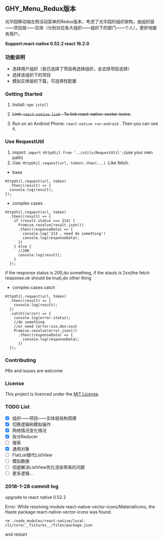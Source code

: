## GHY_Menu_Redux版本
光华园移动端左侧活动菜单的Redux版本，考虑了光华园的组织架构，由组织层——项目层——实体（分别对应各大组织——组织下的部门——个人），更好地服务用户。

**Support:react-native 0.52.2 react 16.2.0**

### 功能说明
- 选择用户组织（若已选择了项目再选择组织，会去除项目选择）
- 选择该组织下的项目
- 模拟实体层的下载，可选择性配置

### Getting Started  
1. Install: `npm istall`  

2. ~~Link: `react-native link` . To link react-native-vector-icons.~~

3. Run on an Android Phone: `react-native run-android` . Then you can see it.

### Use RequestUtil

1. import: `import HttpUtil from '../utils/RequestUtil';`(use your own path)
2. Use: `HttpUtil.request(url, token).then(...)` .Like fetch. 

- base

```
HttpUtil.request(url, token)
  .then((result) => {
  console.log(result);
});
```

- complex cases

```
HttpUtil.request(url, token)
  .then((result) => {
    if (result.status === 214) {
      Promise.resolve(result.json())
      .then((responseData) => {
        console.log('214 , need do something')
        console.log(responseData);
      })
    } else {
      //200
      console.log(result);
    }
  });
```

if the response status is 200,do something, if the stauts is 2xx(the fetch response.ok should be true),do other thing

- complex cases catch

```
HttpUtil.request(url, token)
  .then((result) => {
    console.log(result);
  })
  .catch((error) => {
    console.log(error.status);
    //do something
    //or need {error:xxx,des:xxx}
    Promise.resolve(error.json())
      .then((responseData) => {
        console.log(responseData);
      })
  });
```

### Contributing

PRs and issues are welcome
### License

This project is licenced under the [MIT License](http://opensource.org/licenses/mit-license.html).

### TODO List

- [x] 组织——项目——实体层结构搭建
- [x] 切换逻辑和模拟操作
- [x] 网络情况变化情况
- [x] 拆分Reducer
- [ ] 搜索
- [x] 通用对象
- [ ] FlatList替代ListView
- [ ] 模拟数据
- [ ] 彻底解决ListView优化渲染带来的问题
- [ ] 更多逻辑...

### 2018-1-28 commit log

upgrade to react native 0.52.2

Error: While resolving module react-native-vector-icons/MaterialIcons, the Haste package react-native-vector-icons was found.

`
rm ./node_modules/react-native/local-cli/core/__fixtures__/files/package.json
`

and restart
